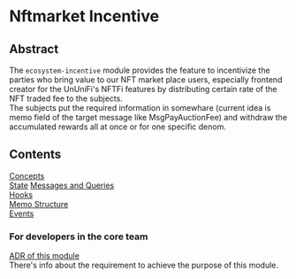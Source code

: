 # Nftmarket Incentive

## Abstract

The `ecosystem-incentive` module provides the feature to incentivize the parties who bring value to our NFT market place users, especially frontend creator for the UnUniFi's NFTFi features by distributing certain rate of the NFT traded fee to the subjects.   
The subjects put the required information in somewhare (current idea is memo field of the target message like MsgPayAuctionFee) and withdraw the accumulated rewards all at once or for one specific denom.   

## Contents

[Concepts](https://github.com/UnUniFi/chain/blob/design/spec/x/ecosystem-incentive/spec/01_concepts.md)   
[State](https://github.com/UnUniFi/chain/blob/design/spec/x/ecosystem-incentive/spec/02_state.md)
[Messages and Queries](https://github.com/UnUniFi/chain/blob/design/spec/x/ecosystem-incentive/spec/03_messages.md)   
[Hooks](https://github.com/UnUniFi/chain/blob/design/spec/x/ecosystem-incentive/spec/04_hooks.md)   
[Memo Structure](https://github.com/UnUniFi/chain/blob/design/spec/x/ecosystem-incentive/spec/05_memo_structure.md)   
[Events](https://github.com/UnUniFi/chain/blob/design/spec/x/ecosystem-incentive/spec/06_events.md)   

### For developers in the core team

[ADR of this module](https://github.com/UnUniFi/chain/blob/design/spec/doc/architecture/adr-ecosystem-incentive.md)   
There's info about the requirement to achieve the purpose of this module.   
